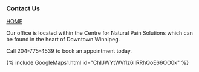 ### Contact Us

[HOME](https://klattphysio.github.io/)

Our office is located within the Centre for Natural Pain Solutions which can be found in the heart of Downtown Winnipeg.

Call 204-775-4539 to book an appointment today.

{% include GoogleMaps1.html id="ChIJWYtWVflz6lIRRhQoE66OO0k" %}
